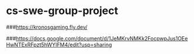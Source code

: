 # cs-swe-group-project

###https://kronosgaming.fly.dev/

###https://docs.google.com/document/d/1JeMKrvNMKk2FocpwpJus1OEeHwNTExRFpzt5hWYIFM4/edit?usp=sharing
